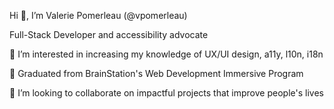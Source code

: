 Hi 👋, I’m Valerie Pomerleau (@vpomerleau)

Full-Stack Developer and accessibility advocate

👀 I’m interested in increasing my knowledge of UX/UI design, a11y, l10n, i18n

🌱 Graduated from BrainStation's Web Development Immersive Program

💞️ I’m looking to collaborate on impactful projects that improve people's lives
